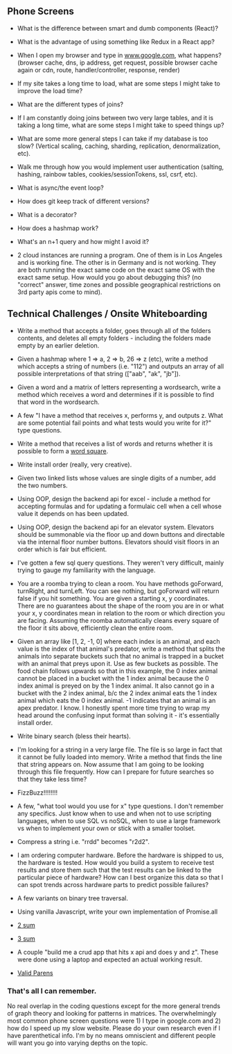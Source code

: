 ## Phone Screens

- What is the difference between smart and dumb components (React)?

- What is the advantage of using something like Redux in a React app?

- When I open my browser and type in www.google.com, what happens? (browser cache, dns, ip address, get request, possible browser cache again or cdn, route, handler/controller, response, render)

- If my site takes a long time to load, what are some steps I might take to improve the load time?

- What are the different types of joins?

- If I am constantly doing joins between two very large tables, and it is taking a long time, what are some steps I might take to speed things up?

- What are some more general steps I can take if my database is too slow? (Vertical scaling, caching, sharding, replication, denormalization, etc).

- Walk me through how you would implement user authentication (salting, hashing, rainbow tables, cookies/sessionTokens, ssl, csrf, etc).

- What is async/the event loop?

- How does git keep track of different versions?

- What is a decorator?

- How does a hashmap work?

- What's an n+1 query and how might I avoid it?

- 2 cloud instances are running a program. One of them is in Los Angeles and is working fine. The other is in Germany and is not working. They are both running the exact same code on the exact same OS with the exact same setup. How would you go about debugging this? (no "correct" answer, time zones and possible geographical restrictions on 3rd party apis come to mind).

## Technical Challenges / Onsite Whiteboarding

- Write a method that accepts a folder, goes through all of the folders contents, and deletes all empty folders - including the folders made empty by an earlier deletion.

- Given a hashmap where 1 => a, 2 => b, 26 => z (etc), write a method which accepts a string of numbers (i.e. "112") and outputs an array of all possible interpretations of that string (["aab", "ak", "jb"]).

- Given a word and a matrix of letters representing a wordsearch, write a method which receives a word and determines if it is possible to find that word in the wordsearch.

- A few "I have a method that receives x, performs y, and outputs z. What are some potential fail points and what tests would you write for it?" type questions.

- Write a method that receives a list of words and returns whether it is possible to form a [word square](http://www.papg.com/images/word-square.gif).

- Write install order (really, very creative).

- Given two linked lists whose values are single digits of a number, add the two numbers.

- Using OOP, design the backend api for excel - include a method for accepting formulas and for updating a formulaic cell when a cell whose value it depends on has been updated.

- Using OOP, design the backend api for an elevator system. Elevators should be summonable via the floor up and down buttons and directable via the internal floor number buttons. Elevators should visit floors in an order which is fair but efficient.

- I've gotten a few sql query questions. They weren't very difficult, mainly trying to gauge my familiarity with the language.

- You are a roomba trying to clean a room. You have methods goForward, turnRight, and turnLeft. You can see nothing, but goForward will return false if you hit something. You are given a starting x, y coordinates. There are no guarantees about the shape of the room you are in or what your x, y coordinates mean in relation to the room or which direction you are facing. Assuming the roomba automatically cleans every square of the floor it sits above, efficiently clean the entire room.

- Given an array like [1, 2, -1, 0] where each index is an animal, and each value is the index of that animal's predator, write a method that splits the animals into separate buckets such that no animal is trapped in a bucket with an animal that preys upon it. Use as few buckets as possible. The food chain follows upwards so that in this example, the 0 index animal cannot be placed in a bucket with the 1 index animal because the 0 index animal is preyed on by the 1 index animal. It also cannot go in a bucket with the 2 index animal, b/c the 2 index animal eats the 1 index animal which eats the 0 index animal. -1 indicates that an animal is an apex predator. I know. I honestly spent more time trying to wrap my head around the confusing input format than solving it - it's essentially install order.

- Write binary search (bless their hearts).

- I'm looking for a string in a very large file. The file is so large in fact that it cannot be fully loaded into memory. Write a method that finds the line that string appears on. Now assume that I am going to be looking through this file frequently. How can I prepare for future searches so that they take less time?

- FizzBuzz!!!!!!!!

- A few, "what tool would you use for x" type questions. I don't remember any specifics. Just know when to use and when not to use scripting languages, when to use SQL vs noSQL, when to use a large framework vs when to implement your own or stick with a smaller toolset.

- Compress a string i.e. "rrdd" becomes "r2d2".

- I am ordering computer hardware. Before the hardware is shipped to us, the hardware is tested. How would you build a system to receive test results and store them such that the test results can be linked to the particular piece of hardware? How can I best organize this data so that I can spot trends across hardware parts to predict possible failures?

- A few variants on binary tree traversal.

- Using vanilla Javascript, write your own implementation of Promise.all

- [2 sum](https://leetcode.com/problems/two-sum/description/)

- [3 sum](https://leetcode.com/problems/3sum/description/)

- A couple "build me a crud app that hits x api and does y and z". These were done using a laptop and expected an actual working result.

- [Valid Parens](https://leetcode.com/problems/valid-parentheses/description/)

### That's all I can remember.


No real overlap in the coding questions except for the more general trends of graph theory and looking for patterns in matrices. The overwhelmingly most common phone screen questions were 1) I type in google.com and 2) how do I speed up my slow website. Please do your own research even if I have parenthetical info. I'm by no means omniscient and different people will want you go into varying depths on the topic.
